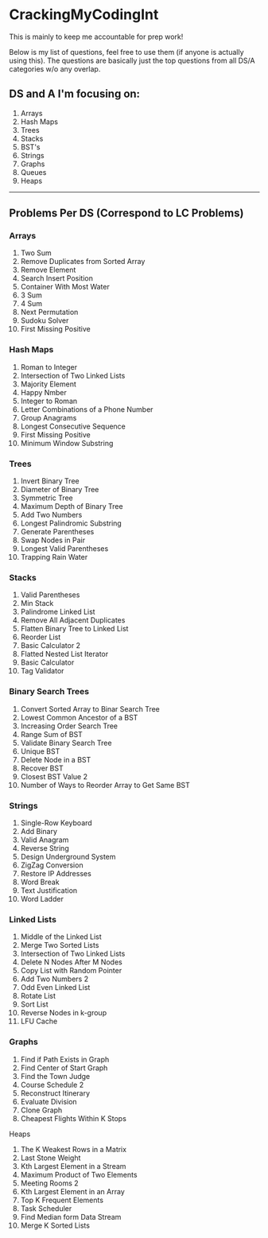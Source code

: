 # CrackingMyCodingInt

This is mainly to keep me accountable for prep work!

Below is my list of questions, feel free to use them (if anyone is actually using this).
The questions are basically just the top questions from all DS/A categories w/o any overlap.

## DS and A I'm focusing on:

1. Arrays
2. Hash Maps
3. Trees
4. Stacks
5. BST's
6. Strings
7. Graphs
8. Queues
9. Heaps


---

## Problems Per DS (Correspond to LC Problems)


### Arrays
1. Two Sum
2. Remove Duplicates from Sorted Array 
3. Remove Element
4. Search Insert Position
5. Container With Most Water
6. 3 Sum
7. 4 Sum
8. Next Permutation
9. Sudoku Solver
10. First Missing Positive

### Hash Maps
1. Roman to Integer
2. Intersection of Two Linked Lists
3. Majority Element
4. Happy Nmber
5. Integer to Roman
6. Letter Combinations of a Phone Number
7. Group Anagrams
8. Longest Consecutive Sequence
9. First Missing Positive
10. Minimum Window Substring

### Trees
1. Invert Binary Tree
2. Diameter of Binary Tree
3. Symmetric Tree
4. Maximum Depth of Binary Tree 
5. Add Two Numbers
6. Longest Palindromic Substring
7. Generate Parentheses
8. Swap Nodes in Pair 
9. Longest Valid Parentheses
10. Trapping Rain Water

### Stacks
1. Valid Parentheses
2. Min Stack
3. Palindrome Linked List
4. Remove All Adjacent Duplicates
5. Flatten Binary Tree to Linked List
6. Reorder List
7. Basic Calculator 2
8. Flatted Nested List Iterator
9. Basic Calculator
10. Tag Validator

### Binary Search Trees
1. Convert Sorted Array to Binar Search Tree 
2. Lowest Common Ancestor of a BST
3. Increasing Order Search Tree
4. Range Sum of BST
5. Validate Binary Search Tree
6. Unique BST
7. Delete Node in a BST
8. Recover BST
9. Closest BST Value 2
10. Number of Ways to Reorder Array to Get Same BST

### Strings
1. Single-Row Keyboard
2. Add Binary
3. Valid Anagram
4. Reverse String
5. Design Underground System
6. ZigZag Conversion
7. Restore IP Addresses
8. Word Break
9. Text Justification
10. Word Ladder

### Linked Lists
1. Middle of the Linked List
2. Merge Two Sorted Lists
3. Intersection of Two Linked Lists
4. Delete N Nodes After M Nodes
5. Copy List with Random Pointer
6. Add Two Numbers 2
7. Odd Even Linked List
8. Rotate List
9. Sort List
10. Reverse Nodes in k-group 
11. LFU Cache

### Graphs
1. Find if Path Exists in Graph
2. Find Center of Start Graph
3. Find the Town Judge
4. Course Schedule 2
5. Reconstruct Itinerary 
6. Evaluate Division
7. Clone Graph
8. Cheapest Flights Within K Stops

Heaps
1. The K Weakest Rows in a Matrix 
2. Last Stone Weight 
3. Kth Largest Element in a Stream
4. Maximum Product of Two Elements
5. Meeting Rooms 2
6. Kth Largest Element in an Array
7. Top K Frequent Elements
8. Task Scheduler
9. Find Median form Data Stream
10. Merge K Sorted Lists

